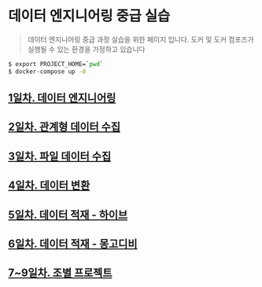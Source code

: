 # 데이터 엔지니어링 중급 실습
> 데이터 엔지니어링 중급 과정 실습을 위한 페이지 입니다. 도커 및 도커 컴포즈가 실행될 수 있는 환경을 가정하고 있습니다
```bash
$ export PROJECT_HOME=`pwd`
$ docker-compose up -d
```

## [1일차. 데이터 엔지니어링](https://github.com/psyoblade/data-engineer-intermediate-training/tree/master/basic/README.md)

## [2일차. 관계형 데이터 수집](https://github.com/psyoblade/data-engineer-intermediate-training/tree/master/day1/README.md)
        
## [3일차. 파일 데이터 수집](https://github.com/psyoblade/data-engineer-intermediate-training/tree/master/day2/README.md)
        
## [4일차. 데이터 변환](https://github.com/psyoblade/data-engineer-intermediate-training/tree/master/day3/README.md)
        
## [5일차. 데이터 적재 - 하이브](https://github.com/psyoblade/data-engineer-intermediate-training/tree/master/day4/README.md)
        
## [6일차. 데이터 적재 - 몽고디비](https://github.com/psyoblade/data-engineer-intermediate-training/tree/master/day5/README.md)

## [7~9일차. 조별 프로젝트](https://github.com/psyoblade/data-engineer-intermediate-training/tree/master/day6/README.md)



